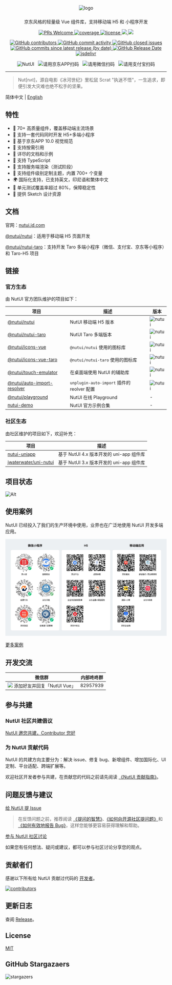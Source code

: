 
<p align="center">
  <img alt="logo" src="https://img11.360buyimg.com/imagetools/jfs/t1/211965/25/7152/22022/61b16785E433119bb/aa41d7a9f7e823f3.png" width="150" style="margin-bottom: 10px;">
</p>

<p align="center">京东风格的轻量级 Vue 组件库，支持移动端 H5 和 小程序开发</p>

<p align="center">
  <a href="https://github.com/jdf2e/nutui/pulls">
    <img src="https://img.shields.io/badge/PRs-welcome-brightgreen.svg?style=flat-square" alt="PRs Welcome">
  </a>
  <a href="https://app.codecov.io/gh/jdf2e/nutui">
    <img src="https://img.shields.io/codecov/c/github/jdf2e/nutui" alt="coverage"/>
  </a>
  <a href="https://github.com/jdf2e/nutui/blob/v4/LICENSE">
    <img src="https://img.shields.io/npm/l/@nutui/nutui.svg" alt="license"/>
  </a>
  <a href="https://www.npmjs.com/package/@nutui/nutui">
    <img src="https://img.shields.io/npm/v/@nutui/nutui.svg?style=flat-square">
  </a>
  <a href="https://www.npmjs.com/package/@nutui/nutui">
    <img src="https://img.shields.io/npm/dt/@nutui/nutui.svg?style=flat-square">
  </a>
</p>
<p align="center">
  <a href="https://github.com/jdf2e/nutui/graphs/contributors">
    <img src="https://img.shields.io/github/contributors/jdf2e/nutui" alt="GitHub contributors">
  </a>
  <a href="https://github.com/jdf2e/nutui/commits">
    <img src="https://img.shields.io/github/commit-activity/m/jdf2e/nutui" alt="GitHub commit activity">
  </a>
  <a href="https://github.com/jdf2e/nutui/issues">
    <img src="https://img.shields.io/github/issues-closed/jdf2e/nutui" alt="GitHub closed issues">
  </a>
  <a href="https://github.com/jdf2e/nutui/commits">
    <img src="https://img.shields.io/github/commits-since/jdf2e/nutui/latest/v4" alt="GitHub commits since latest release (by date)">
  </a>
  <a href="https://github.com/jdf2e/nutui/releases">
    <img src="https://img.shields.io/github/release-date/jdf2e/nutui" alt="GitHub Release Date">
  </a>
  <a href="https://www.jsdelivr.com/package/npm/@nutui/nutui">
    <img src="https://data.jsdelivr.com/v1/package/npm/@nutui/nutui/badge" alt="jsdelivr">
  </a>
</p>

<p align="center">
   <img src="https://img12.360buyimg.com/imagetools/jfs/t1/162421/39/13392/9425/6052ea60E592310a9/264bdff23ef5fe95.png" width="164" alt="NutUI" />
  &nbsp;
   <img src="https://img10.360buyimg.com/imagetools/jfs/t1/211804/23/22232/12144/634e4801Eac435cb6/cfd9e1773cf9423d.png" width="167" title="请用京东APP扫码">
  &nbsp;
  <img src="https://storage.360buyimg.com/jdc-article/gh_f2231eb941be_258.jpg" width="166" title="请用微信扫码">
  &nbsp;
   <img src="https://img12.360buyimg.com/imagetools/jfs/t1/205124/1/15643/30360/62aad730Ea5734bf9/703bb91a0b73282f.png" width="170" title="请用支付宝扫码">
</p>

---

> Nut[nʌt]，源自电影《冰河世纪》里松鼠 Scrat "执迷不悟"，一生追求，即便引发大灾难也绝不松手的坚果。

简体中文 | [English](./README_EN.md)

## 特性

* 🚀 70+ 高质量组件，覆盖移动端主流场景
* 💪 支持一套代码同时开发 H5+多端小程序
* 📖 基于京东APP 10.0 视觉规范
* 🍭 支持按需引用
* 📖 详尽的文档和示例
* 💪 支持 TypeScript
* 💪 支持服务端渲染（测试阶段）
* 🍭 支持组件级别定制主题，内置 700+ 个变量
* 🌍 国际化支持，已支持英文，印尼语和繁体中文
* 🍭 单元测试覆盖率超过 80%，保障稳定性
* 📖 提供 Sketch 设计资源

## 文档

官网：[nutui.jd.com](https://nutui.jd.com)

[@nutui/nutui](https://nutui.jd.com/h5/vue/4x/#/zh-CN/guide/intro)：适用于移动端 H5 页面开发

[@nutui/nutui-taro](https://nutui.jd.com/taro/vue/4x/#/zh-CN/guide/intro)：支持开发 Taro 多端小程序（微信、支付宝、京东等小程序）和 Taro-H5 项目

## 链接

### 官方生态

由 NutUI 官方团队维护的项目如下：

| 项目 | 描述 | 版本 |
| --- | --- | --- |
| [@nutui/nutui](https://github.com/jdf2e/nutui) | NutUI 移动端 H5 版本 | ![nutui](https://img.shields.io/npm/v/@nutui/nutui.svg?label=%20) |
| [@nutui/nutui-taro](https://github.com/jdf2e/nutui) | NutUI Taro 多端版本 | ![nutui](https://img.shields.io/npm/v/@nutui/nutui-taro.svg?label=%20) |
| [@nutui/icons-vue](https://github.com/jdf2e/nutui-icons) | `@nutui/nutui` 使用的图标库 | ![nutui](https://img.shields.io/npm/v/@nutui/icons-vue.svg?label=%20) |
| [@nutui/icons-vue-taro](https://github.com/jdf2e/nutui-icons) | `@nutui/nutui-taro` 使用的图标库 | ![nutui](https://img.shields.io/npm/v/@nutui/icons-vue-taro.svg?label=%20) |
| [@nutui/touch-emulator](packages/nutui-touch-emulator) | 在桌面端使用 NutUI 的辅助库 | ![nutui](https://img.shields.io/npm/v/@nutui/touch-emulator.svg?label=%20) |
| [@nutui/auto-import-resolver](packages/nutui-auto-import-resolver) | `unplugin-auto-import` 插件的 reolver 配置 | ![nutui](https://img.shields.io/npm/v/@nutui/auto-import-resolver.svg?label=%20) |
| [@nutui/playground](packages/nutui-playground) | NutUI 在线 Playground | - |
| [nutui-demo](https://github.com/jdf2e/nutui-demo) | NutUI 官方示例合集 | - |

### 社区生态

由社区维护的项目如下，欢迎补充：

| 项目 | 描述 |
| --- | --- |
| [nutui-uniapp](https://github.com/nutui-uniapp/nutui-uniapp) | 基于 NutUI 4.x 版本开发的 uni-app 组件库 |
| [jwaterwater/uni-nutui](https://github.com/jwaterwater/uni-nutui) | 基于 NutUI 3.x 版本开发的 uni-app 组件库 |

## 项目状态

![Alt](https://repobeats.axiom.co/api/embed/fd45cb2c6840153af6328b050e87ce01d785b72b.svg "Repobeats analytics image")

## 使用案例

NutUI 已经投入了我们的生产环境中使用，业界也在广泛地使用 NutUI 开发多端应用。
<p>
<img src="https://raw.githubusercontent.com/jdf2e/nutui-user-cases/master/user-cases.jpg" alt="NutUI" />
</p>
<p><a href="https://nutui.jd.com/#/case">更多案例</a></p>

## 开发交流

| 微信群 |内部咚咚群 |
| --- |--- |
| <img src="https://storage.360buyimg.com/nutui-static/image/wx-code.png" width="100" /> 添加好友并回复「NutUI Vue」 | 82957939

## 参与共建

### NutUI 社区共建倡议

[NutUI 邀您共建，Contributor 您好](https://github.com/jdf2e/nutui/issues/1789)

### 为 NutUI 贡献代码

NutUI 的共建方向主要分为：解决 issue、修复 bug、新增组件、增加国际化、UI 定制、平台适配、跨端扩展等。

欢迎社区开发者参与共建，在贡献您的代码之前请先阅读 [《NutUI 贡献指南》](https://github.com/jdf2e/nutui/issues/1671)。

## 问题反馈与建议

[给 NutUI 提 Issue](https://nutui.jd.com/nutui-issue-helper/?repo=jdf2e/nutui&lang=zh-cn)

> 在反馈问题之前，推荐阅读 [《提问的智慧》](https://github.com/ryanhanwu/How-To-Ask-Questions-The-Smart-Way)、[《如何向开源社区提问题》](https://github.com/seajs/seajs/issues/545)和[《如何有效地报告 Bug》](http://www.chiark.greenend.org.uk/%7Esgtatham/bugs-cn.html)，这样您能够更容易获得理解和帮助。

[参与 NutUI 社区讨论](https://github.com/jdf2e/nutui/discussions)

如果您有任何想法、疑问或建议，都可以参与社区讨论分享您的观点。

## 贡献者们

感谢以下所有给 NutUI 贡献过代码的 [开发者](https://github.com/jdf2e/nutui/graphs/contributors)。

<a href="https://github.com/jdf2e/nutui/graphs/contributors">
  <img src="https://opencollective.com/nutui/contributors.svg?width=890&button=false" alt="contributors">
</a>

## 更新日志

查阅 [Release](https://github.com/jdf2e/nutui/releases)。

## License

[MIT](https://github.com/jdf2e/nutui/blob/v4/LICENSE)

## GitHub Stargazaers

![stargazers](https://starchart.cc/jdf2e/nutui.svg)
